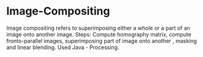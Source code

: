 # Image-Compositing
Image compositing refers to superimposing either a whole or a part of an image onto another image. 
Steps: Compute homography matrix, compute fronto-parallel images, superimposing part of image onto another , masking and linear blending. 
Used Java - Processing. 

